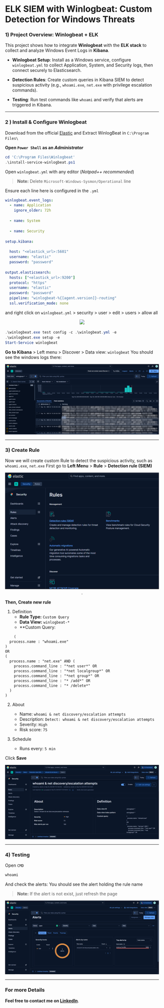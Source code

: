 # ELK SIEM with Winlogbeat: Custom Detection for Windows Threats
### **1) Project Overview: Winlogbeat + ELK**
This project shows how to integrate **Winlogbeat** with the **ELK stack** to collect and analyze Windows Event Logs in **Kibana**.

- **Winlogbeat Setup**: Install as a Windows service, configure `winlogbeat.yml` to collect Application, System, and Security logs, then connect securely to Elasticsearch.

- **Detection Rules**: Create custom queries in Kibana SIEM to detect suspicious activity (e.g., `whoami.exe`, `net.exe` with privilege escalation commands).

- **Testing**: Run test commands like `whoami` and verify that alerts are triggered in Kibana.
---
### **2 ) Install & Configure Winlogbeat**
Download from the official [Elastic](https://www.elastic.co/downloads/beats/winlogbeat) and Extract WinlogBeat in `C:\Program Files\`

**Open `Power Shell` as an *Administrator***

```powershell
cd 'C:\Program Files\Winlogbeat'
.\install-service-winlogbeat.ps1
```

Open `winlogbeat.yml` with any editor (*Notpad++ recommended*)

>**Note:** Delete `Microsoft-Windows-Sysmon/Operational` line

Ensure each line here is configured in the `.yml`

```yml
winlogbeat.event_logs:
  - name: Application
    ignore_older: 72h

  - name: System

  - name: Security
    
setup.kibana:

  host: "<elastick_url>:5601"
  username: "elastic"
  password: "password"

output.elasticsearch:
  hosts: ["<elastick_url>:9200"]
  protocol: "https"
  username: "elastic"
  password: "password"
  pipeline: "winlogbeat-%{[agent.version]}-routing"
  ssl.verification_mode: none

```

and right click on `winlogbeat.yml` > security > user > edit > users > allow all

<p align ="center">
    <img src= "/projects/Elasticsearch-SIEM/screenshoot/allow_all"
</p>

```powershell
.\winlogbeat.exe test config -c .\winlogbeat.yml -e
.\winlogbeat.exe setup -e
Start-Service winlogbeat
```



**Go to Kibana** > Left menu > Discover > Data view: `winlogbeat`
You should see the windows logs there:

<p align ="center">
    <img src= "/projects/Elasticsearch-SIEM/screenshoot/winlogs.png"
</p>

---
### **3) Create Rule**
Now we will create custom Rule to detect the suspicious activity, such as `whoami.exe`, `net.exe`
First go  to **Left Menu** > **Rule** > **Detection rule (SIEM)**

<p align ="center">
    <img src= "/projects/Elasticsearch-SIEM/screenshoot/create_rule.png"
</p>
.

**Then, Create  new rule**
1. Definition
	- **Rule Type:** `Custom Query`
	- **Data View:** `winlogbeat-*`
	- **Custom Query:

```KQL
	(
  process.name : "whoami.exe"
)
OR
(
  process.name : "net.exe" AND (
    process.command_line : "*net user*" OR
    process.command_line : "*net localgroup*" OR
    process.command_line : "*net group*" OR
    process.command_line : "* /add*" OR
    process.command_line : "* /delete*"
  )
)
```

2. About
	* Name: `whoami & net discovery/escalation attempts`
	* Description:  `Detect: whoami & net discovery/escalation attempts`
	* Severity: `High`
	* Risk score: `75`

3. Schedule
	* Runs every: `5 min`

Click **Save**

<p align ="center">
    <img src= "/projects/Elasticsearch-SIEM/screenshoot/rule.png"
</p>

---
### **4) Testing**
Open `CMD`

```cmd
whoami
```

And check the alerts: You should see the alert holding the rule name
>**Note:** If the alert is not exist, just refresh the page

<p align ="center">
    <img src= "/projects/Elasticsearch-SIEM/screenshoot/alert.png"
</p>

---
### **For more Details**
**Feel free to contact me on [LinkedIn](https://www.linkedin.com/in/saeed-elfiky-61188b24b/)**.
